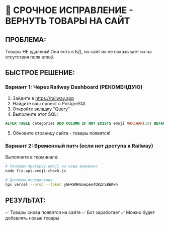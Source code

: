 # 🚨 СРОЧНОЕ ИСПРАВЛЕНИЕ - ВЕРНУТЬ ТОВАРЫ НА САЙТ

## ПРОБЛЕМА:
Товары НЕ удалены! Они есть в БД, но сайт их не показывает из-за отсутствия поля emoji.

## БЫСТРОЕ РЕШЕНИЕ:

### Вариант 1: Через Railway Dashboard (РЕКОМЕНДУЮ)
1. Зайдите в https://railway.app
2. Найдите ваш проект с PostgreSQL
3. Откройте вкладку "Query"
4. Выполните этот SQL:

```sql
ALTER TABLE categories ADD COLUMN IF NOT EXISTS emoji VARCHAR(10) DEFAULT '📦';
```

5. Обновите страницу сайта - товары появятся!

### Вариант 2: Временный патч (если нет доступа к Railway)
Выполните в терминале:
```bash
# Убираем проверку emoji из кода временно
node fix-api-emoji-check.js

# Деплоим исправление
npx vercel --prod --token yGHkW9HSoepeo4Q8ZnSBEKwn
```

## РЕЗУЛЬТАТ:
✅ Товары снова появятся на сайте
✅ Бот заработает
✅ Можно будет добавлять новые товары